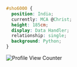 










```css
#sho6000 { 
  position: India; 
  currently: MCA @Christ;
  height: 185cm; 
  display: Data Handler; 
  relationship: single;
  background: Python; 
}
```
![Profile View Counter](https://komarev.com/ghpvc/?username=sho6000)

